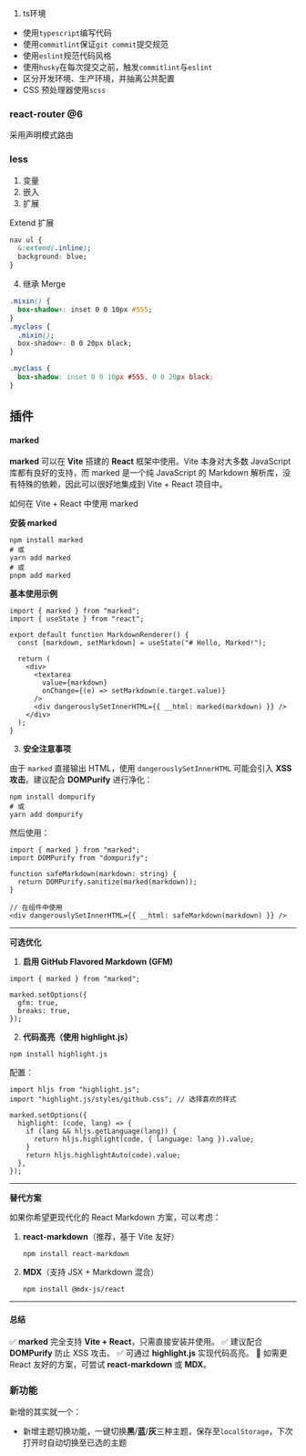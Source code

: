 1. ts环境


- 使用`typescript`编写代码
- 使用`commitlint`保证`git commit`提交规范
- 使用`eslint`规范代码风格
- 使用`husky`在每次提交之前，触发`commitlint`与`eslint`
- 区分开发环境、生产环境，并抽离公共配置
- CSS 预处理器使用`scss`
### react-router @6

采用声明模式路由

### less

1. 变量
2. 嵌入
3. 扩展

Extend 扩展

```css
nav ul {
  &:extend(.inline);
  background: blue;
}
```

4. 继承 Merge 

```css
.mixin() {
  box-shadow+: inset 0 0 10px #555;
}
.myclass {
  .mixin();
  box-shadow+: 0 0 20px black;
}

.myclass {
  box-shadow: inset 0 0 10px #555, 0 0 20px black;
}
```



## 插件

#### **marked**

**marked** 可以在 **Vite** 搭建的 **React** 框架中使用。Vite 本身对大多数 JavaScript 库都有良好的支持，而 marked 是一个纯 JavaScript 的 Markdown 解析库，没有特殊的依赖，因此可以很好地集成到 Vite + React 项目中。

如何在 Vite + React 中使用 marked

**安装 marked**

```shell
npm install marked
# 或
yarn add marked
# 或
pnpm add marked
```

**基本使用示例**

```tsx
import { marked } from "marked";
import { useState } from "react";

export default function MarkdownRenderer() {
  const [markdown, setMarkdown] = useState("# Hello, Marked!");

  return (
    <div>
      <textarea
        value={markdown}
        onChange={(e) => setMarkdown(e.target.value)}
      />
      <div dangerouslySetInnerHTML={{ __html: marked(markdown) }} />
    </div>
  );
}
```

3. **安全注意事项**

由于 `marked` 直接输出 HTML，使用 `dangerouslySetInnerHTML` 可能会引入 **XSS 攻击**。建议配合 **DOMPurify** 进行净化：

```shell
npm install dompurify
# 或
yarn add dompurify
```

然后使用：

```tsx
import { marked } from "marked";
import DOMPurify from "dompurify";

function safeMarkdown(markdown: string) {
  return DOMPurify.sanitize(marked(markdown));
}

// 在组件中使用
<div dangerouslySetInnerHTML={{ __html: safeMarkdown(markdown) }} />
```

------

**可选优化**

1. **启用 GitHub Flavored Markdown (GFM)**

```tsx
import { marked } from "marked";

marked.setOptions({
  gfm: true,
  breaks: true,
});
```

2. **代码高亮（使用 highlight.js）**

```
npm install highlight.js
```

配置：

```tsx
import hljs from "highlight.js";
import "highlight.js/styles/github.css"; // 选择喜欢的样式

marked.setOptions({
  highlight: (code, lang) => {
    if (lang && hljs.getLanguage(lang)) {
      return hljs.highlight(code, { language: lang }).value;
    }
    return hljs.highlightAuto(code).value;
  },
});
```

------

**替代方案**

如果你希望更现代化的 React Markdown 方案，可以考虑：

1. **react-markdown**（推荐，基于 Vite 友好）

   ```
   npm install react-markdown
   ```

2. **MDX**（支持 JSX + Markdown 混合）

   ```
   npm install @mdx-js/react
   ```

------

#### **总结**

✅ **marked** 完全支持 **Vite + React**，只需直接安装并使用。
✅ 建议配合 **DOMPurify** 防止 XSS 攻击。
✅ 可通过 **highlight.js** 实现代码高亮。
🚀 如需更 React 友好的方案，可尝试 **react-markdown** 或 **MDX**。



### 新功能



新增的其实就一个：

- 新增主题切换功能，一键切换**黑**/**蓝**/**灰**三种主题，保存至`localStorage`，下次打开时自动切换至已选的主题



